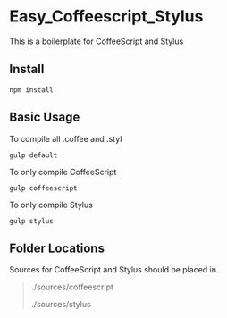 # Easy_Coffeescript_Stylus
This is a boilerplate for CoffeeScript and Stylus
## Install

```
npm install
```

## Basic Usage
To compile all .coffee and .styl
```
gulp default
```

To only compile CoffeeScript
```
gulp coffeescript
```

To only compile Stylus
```
gulp stylus
```

## Folder Locations
Sources for CoffeeScript and Stylus should be placed in.
> ./sources/coffeescript
>
> ./sources/stylus